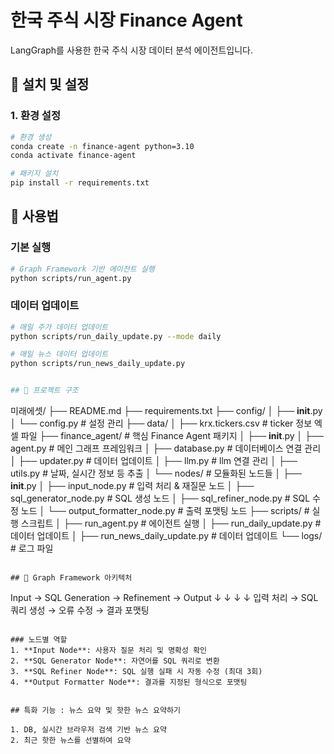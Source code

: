 # 한국 주식 시장 Finance Agent

LangGraph를 사용한 한국 주식 시장 데이터 분석 에이전트입니다.


## 🚀 설치 및 설정

### 1. 환경 설정
```bash
# 환경 생성
conda create -n finance-agent python=3.10
conda activate finance-agent

# 패키지 설치
pip install -r requirements.txt
```

## 🎯 사용법

### 기본 실행
```bash
# Graph Framework 기반 에이전트 실행
python scripts/run_agent.py
```

### 데이터 업데이트
```bash
# 매일 주가 데이터 업데이트
python scripts/run_daily_update.py --mode daily

# 매일 뉴스 데이터 업데이트
python scripts/run_news_daily_update.py


## 📁 프로젝트 구조

```
미래에셋/
├── README.md
├── requirements.txt
├── config/
│   ├── __init__.py
│   └── config.py                 # 설정 관리
├── data/
│   ├── krx.tickers.csv          # ticker 정보 엑셀 파일
├── finance_agent/               # 핵심 Finance Agent 패키지
│   ├── __init__.py
│   ├── agent.py                  # 메인 그래프 프레임워크
│   ├── database.py               # 데이터베이스 연결 관리
│   ├── updater.py                # 데이터 업데이트
│   ├── llm.py                    # llm 연결 관리
│   ├── utils.py                  # 날짜, 실시간 정보 등 추출
│   └── nodes/                    # 모듈화된 노드들
│       ├── __init__.py
│       ├── input_node.py         # 입력 처리 & 재질문 노드
│       ├── sql_generator_node.py # SQL 생성 노드
│       ├── sql_refiner_node.py   # SQL 수정 노드
│       └── output_formatter_node.py # 출력 포맷팅 노드
├── scripts/                      # 실행 스크립트
│   ├── run_agent.py             # 에이전트 실행
│   ├── run_daily_update.py      # 데이터 업데이트
│   ├── run_news_daily_update.py      # 데이터 업데이트
└── logs/                         # 로그 파일
```

## 🔧 Graph Framework 아키텍처

```
Input → SQL Generation → Refinement → Output
  ↓           ↓              ↓          ↓
입력 처리 → SQL 쿼리 생성 → 오류 수정 → 결과 포맷팅
```

### 노드별 역할
1. **Input Node**: 사용자 질문 처리 및 명확성 확인
2. **SQL Generator Node**: 자연어를 SQL 쿼리로 변환
3. **SQL Refiner Node**: SQL 실행 실패 시 자동 수정 (최대 3회)
4. **Output Formatter Node**: 결과를 지정된 형식으로 포맷팅


## 특화 기능 : 뉴스 요약 및 핫한 뉴스 요약하기

1. DB, 실시간 브라우저 검색 기반 뉴스 요약
2. 최근 핫한 뉴스를 선별하여 요약
